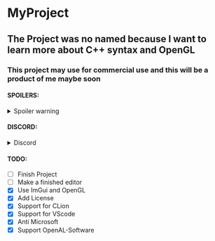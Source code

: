 # MyProject
## The Project was no named because I want to learn more about C++ syntax and OpenGL 
### This project may use for commercial use and this will be a product of me maybe soon

#### SPOILERS:

<details>
  <summary>Spoiler warning</summary
  
  ```
    I sucks at coding
  ```
  
</details>

#### DISCORD:

<details>
  <summary>Discord</summary>
  
  ```
  https://discord.gg/chAZemrxC5
  ```
  
</details>

#### TODO:

- [ ] Finish Project
- [ ] Make a finished editor
- [x] Use ImGui and OpenGL
- [x] Add License
- [x] Support for CLion
- [x] Support for VScode
- [x] Anti Microsoft
- [x] Support OpenAL-Software
